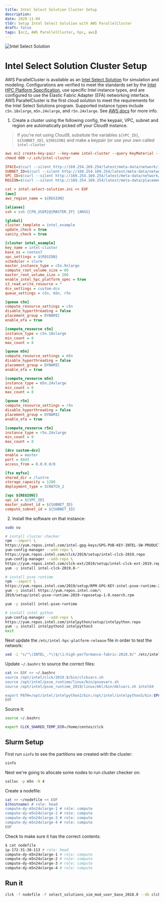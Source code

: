 ```yaml
---
title: Intel Select Solution Cluster Setup
description:
date: 2020-11-04
tldr: Setup Intel Select Solution with AWS ParallelCluster
draft: false
tags: [ec2, AWS ParallelCluster, hpc, aws]
---
```


![Intel Select Solution](https://user-images.githubusercontent.com/5545980/98165831-68af1180-1e9b-11eb-8550-55b0df8284eb.png)

# Intel Select Solution Cluster Setup

AWS ParallelCluster is available as an [Intel Select Solution](https://www.intel.com/content/www/us/en/architecture-and-technology/intel-select-solutions-overview.html) for simulation and modeling. Configurations are verified to meet the standards set by the [Intel HPC Platform Specification](https://www.intel.com/content/www/us/en/high-performance-computing/hpc-platform-specification.html), use specific Intel instance types, and are configured to use the Elastic Fabric Adapter (EFA) networking interface. AWS ParallelCluster is the first cloud solution to meet the requirements for the Intel Select Solutions program. Supported instance types include `c5n.18xlarge`, `m5n.24xlarge`, and `r5n.24xlarge`. See [AWS docs](https://docs.aws.amazon.com/parallelcluster/latest/ug/intel-select-solutions.html) for more info.

1. Create a cluster using the following config, the keypair, VPC, subnet and region are automatically picked off your Cloud9 instance.

> If you're not using Cloud9, subsitute the variables `${VPC_ID}`, `${SUBNET_ID}`, `${REGION}` and make a keypair (or use your own called `intel-cluster`

```ini
aws ec2 create-key-pair --key-name intel-cluster --query KeyMaterial --output text > ~/.ssh/intel-cluster
chmod 600 ~/.ssh/intel-cluster

IFACE=$(curl --silent http://169.254.169.254/latest/meta-data/network/interfaces/macs/)
SUBNET_ID=$(curl --silent http://169.254.169.254/latest/meta-data/network/interfaces/macs/${IFACE}/subnet-id)
VPC_ID=$(curl --silent http://169.254.169.254/latest/meta-data/network/interfaces/macs/${IFACE}/vpc-id)
REGION=$(curl --silent http://169.254.169.254/latest/meta-data/placement/availability-zone | sed 's/[a-z]$//')

cat > intel-select-solution.ini << EOF
[aws]
aws_region_name = ${REGION}

[aliases]
ssh = ssh {CFN_USER}@{MASTER_IP} {ARGS}

[global]
cluster_template = intel_example
update_check = true
sanity_check = true

[cluster intel_example]
key_name = intel-cluster
base_os = centos7
vpc_settings = ${REGION}
scheduler = slurm
master_instance_type = c5n.9xlarge
compute_root_volume_size = 80
master_root_volume_size = 200
enable_intel_hpc_platform_spec = true
s3_read_write_resource = *
dcv_settings = custom-dcv
queue_settings = c5n, m5n, r5n

[queue c5n]
compute_resource_settings = c5n
disable_hyperthreading = false
placement_group = DYNAMIC
enable_efa = true

[compute_resource c5n]
instance_type = c5n.18xlarge
min_count = 0
max_count = 8

[queue m5n]
compute_resource_settings = m5n
disable_hyperthreading = false
placement_group = DYNAMIC
enable_efa = true

[compute_resource m5n]
instance_type = m5n.24xlarge
min_count = 0
max_count = 8

[queue r5n]
compute_resource_settings = r5n
disable_hyperthreading = false
placement_group = DYNAMIC
enable_efa = true

[compute_resource r5n]
instance_type = r5n.24xlarge
min_count = 0
max_count = 8

[dcv custom-dcv]
enable = master
port = 8443
access_from = 0.0.0.0/0

[fsx myfsx]
shared_dir = /lustre
storage_capacity = 1200
deployment_type = SCRATCH_2

[vpc ${REGION}]
vpc_id = ${VPC_ID}
master_subnet_id = ${SUBNET_ID}
compute_subnet_id = ${SUBNET_ID}
```

2. Install the software on that instance:

```bash
sudo su

# install cluster checker
rpm --import \
https://yum.repos.intel.com/intel-gpg-keys/GPG-PUB-KEY-INTEL-SW-PRODUCTS-2019.PUB
yum-config-manager --add-repo \
https://yum.repos.intel.com/clck/2019/setup/intel-clck-2019.repo
yum-config-manager --add-repo \
https://yum.repos.intel.com/clck-ext/2019/setup/intel-clck-ext-2019.repo
yum -y install intel-clck-2019.8-*  

# install psxe runtime
rpm --import \
https://yum.repos.intel.com/2019/setup/RPM-GPG-KEY-intel-psxe-runtime-2019
yum -y install https://yum.repos.intel.com/\
2019/setup/intel-psxe-runtime-2019-reposetup-1-0.noarch.rpm

yum -y install intel-psxe-runtime

# install intel python
yum-config-manager --add-repo \
https://yum.repos.intel.com/intelpython/setup/intelpython.repo
yum -y install intelpython2 intelpython3
exit
```

Next update the `/etc/intel-hpc-platform-release` file in order to test the network:
```bash
sed -i "s/^\(INTEL_.*\)$/\1:high-performance-fabric-2018.0/" /etc/intel-hpc-platform-release
```

Update `~/.bashrc` to source the correct files:

```bash
cat << EOF >> ~/.bashrc
source /opt/intel/clck/2019.8/bin/clckvars.sh
source /opt/intel/psxe_runtime/linux/bin/psxevars.sh 
source /opt/intel/psxe_runtime_2019/linux/mkl/bin/mklvars.sh intel64

export PATH=/opt/intel/intelpython2/bin:/opt/intel/intelpython3/bin:$PATH 
EOF
```

Source it:

```bash
source ~/.bashrc
```

```bash
export CLCK_SHARED_TEMP_DIR=/home/centos/clck
```

## Slurm Setup

First run `sinfo` to see the partitions we created with the cluster:
```bash
sinfo
```

Next we're going to allocate some nodes to run cluster checker on:

```bash
salloc -p m5n -N 4
```

Create a nodefile:
```bash
cat >> ~/nodefile << EOF
$(hostname) # role: head
compute-dy-m5n24xlarge-1 # role: compute
compute-dy-m5n24xlarge-2 # role: compute
compute-dy-m5n24xlarge-3 # role: compute
compute-dy-m5n24xlarge-4 # role: compute 
EOF
```

Check to make sure it has the correct contents:

```bash
$ cat nodefile 
ip-172-31-30-113 # role: head
compute-dy-m5n24xlarge-1 # role: compute
compute-dy-m5n24xlarge-2 # role: compute
compute-dy-m5n24xlarge-3 # role: compute
compute-dy-m5n24xlarge-4 # role: compute 
```

## Run it

```bash
clck -f nodefile -F select_solutions_sim_mod_user_base_2018.0 --db clck_select_solutions_sim_mod_user_base.db -o clck_select_solutions_sim_mod_user_base.log
```
